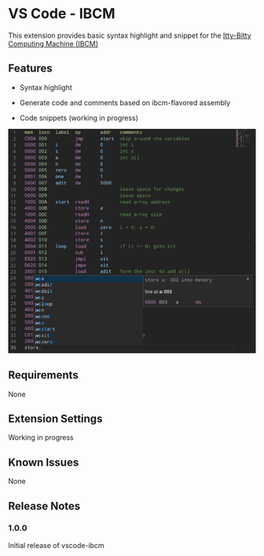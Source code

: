 # VS Code - IBCM

This extension provides basic syntax highlight and snippet for the [Itty-Bitty Computing Machine (IBCM)](https://aaronbloomfield.github.io/pdr/book/ibcm-chapter.pdf)

## Features

-   Syntax highlight

-   Generate code and comments based on ibcm-flavored assembly

-   Code snippets (working in progress)

![feature-basic](https://raw.githubusercontent.com/hanzhi713/vscode-ibcm/master/doc/feature-basic.png)

## Requirements

None

## Extension Settings

Working in progress

## Known Issues

None

## Release Notes

### 1.0.0

Initial release of vscode-ibcm
